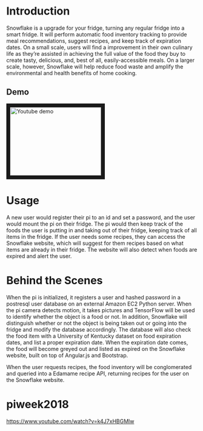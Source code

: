 # Introduction

Snowflake is a upgrade for your fridge, turning any regular fridge into a smart fridge. It will perform automatic food inventory tracking to provide meal recommendations, suggest recipes, and keep track of expiration dates. On a small scale, users will find a improvement in their own culinary life as they’re assisted in achieving the full value of the food they buy to create tasty, delicious, and, best of all, easily-accessible meals. On a larger scale, however, Snowflake will help reduce food waste and amplify the environmental and health benefits of home cooking.

## Demo
<a href="http://www.youtube.com/watch?feature=player_embedded&v=XCwv_y-jH1E
" target="_blank"><img src="http://img.youtube.com/vi/XCwv_y-jH1E/0.jpg" 
alt="Youtube demo" width="240" height="180" border="10" /></a>

# Usage

A new user would register their pi to an id and set a password, and the user would mount the pi on their fridge. The pi would then keep track of the foods the user is putting in and taking out of their fridge, keeping track of all items in the fridge. If the user needs some recipes, they can access the Snowflake website, which will suggest for them recipes based on what items are already in their fridge. The website will also detect when foods are expired and alert the user.

# Behind the Scenes

When the pi is initialized, it registers a user and hashed password in a postresql user database on an external Amazon EC2 Python server. When the pi camera detects motion, it takes pictures and TensorFlow will be used to identify whether the object is a food or not. In addition, Snowflake will distinguish whether or not the object is being taken out or going into the fridge and modify the database accordingly. The database will also check the food item with a University of Kentucky dataset on food expiration dates, and list a proper expiration date. When the expiration date comes, the food will become greyed out and listed as expired on the Snowflake website, built on top of Angular.js and Bootstrap.

When the user requests recipes, the food inventory will be conglomerated and queried into a Edamame recipe API, returning recipes for the user on the Snowflake website.

# piweek2018
https://www.youtube.com/watch?v=k4J7xHBGMlw
